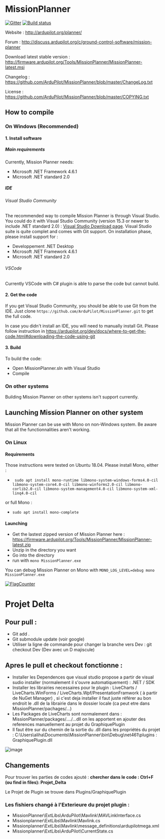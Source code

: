 # MissionPlanner

[![Gitter](https://badges.gitter.im/Join%20Chat.svg)](https://gitter.im/ArduPilot/MissionPlanner?utm_source=badge&utm_medium=badge&utm_campaign=pr-badge&utm_content=badge) [![Build status](https://ci.appveyor.com/api/projects/status/2c5tbxr2wvcguihp?svg=true)](https://ci.appveyor.com/project/meee1/missionplanner)

Website : http://ardupilot.org/planner/  

Forum : http://discuss.ardupilot.org/c/ground-control-software/mission-planner

Download latest stable version : http://firmware.ardupilot.org/Tools/MissionPlanner/MissionPlanner-latest.msi

Changelog : https://github.com/ArduPilot/MissionPlanner/blob/master/ChangeLog.txt  

License : https://github.com/ArduPilot/MissionPlanner/blob/master/COPYING.txt  


## How to compile

### On Windows (Recommended)

#### 1. Install software

##### Main requirements

Currently, Mission Planner needs:

- Microsoft .NET Framework 4.6.1
- Microsoft .NET standard 2.0

##### IDE

###### Visual Studio Community
The recommended way to compile Mission Planner is through Visual Studio. You could do it with Visual Studio Community (version 15.3 or newer to include .NET standard 2.0) : [Visual Studio Download page](https://visualstudio.microsoft.com/downloads/ "Visual Studio Download page").
Visual Studio suite is quite complet and comes with Git support. On installation phase, please install support for :
- Developpement .NET Desktop
- Microsoft .NET Framework 4.6.1
- Microsoft .NET standard 2.0

###### VSCode
Currently VSCode with C# plugin is able to parse the code but cannot build.

#### 2. Get the code

If you get Visual Studio Community, you should be able to use Git from the IDE. 
Just clone `https://github.com/ArduPilot/MissionPlanner.git` to get the full code.

In case you didn't install an IDE, you will need to manually install Git. Please follow instruction in https://ardupilot.org/dev/docs/where-to-get-the-code.html#downloading-the-code-using-git

#### 3. Build

To build the code:
- Open MissionPlanner.sln with Visual Studio
- Compile

### On other systems
Building Mission Planner on other systems isn't support currently.

## Launching Mission Planner on other system

Mission Planner can be use with Mono on non-Windows system. 
Be aware that all the functionnalities aren't working.

### On Linux

#### Requirements

Those instructions were tested on Ubuntu 18.04.
Please install Mono, either :
- ` sudo apt install mono-runtime libmono-system-windows-forms4.0-cil libmono-system-core4.0-cil libmono-winforms2.0-cil libmono-corlib2.0-cil libmono-system-management4.0-cil libmono-system-xml-linq4.0-cil`

or full Mono :
- `sudo apt install mono-complete`

#### Launching

- Get the lastest zipped version of Mission Planner here : https://firmware.ardupilot.org/Tools/MissionPlanner/MissionPlanner-latest.zip
- Unzip in the directory you want
- Go into the directory
- run with `mono MissionPlanner.exe`

You can debug Mission Planner on Mono with `MONO_LOG_LEVEL=debug mono MissionPlanner.exe`


[![FlagCounter](https://s01.flagcounter.com/count2/A4bA/bg_FFFFFF/txt_000000/border_CCCCCC/columns_8/maxflags_40/viewers_0/labels_1/pageviews_0/flags_0/percent_0/)](https://info.flagcounter.com/A4bA)


# Projet Delta
## Pour pull : 
- Git add .
- Git submodule update (voir google)
- Utiliser la ligne de commande pour changer la branche vers Dev : git checkout Dev (Dev avec un D majiscule)

## Apres le pull et checkout fonctionne :
- Installer les Dependences que visual studio propose a partir de visual sudio installer (normalement il s'ouvre automatiquement) : .NET / SDK
- Installer les librairies necessaires pour le plugin : LiveCharts / LiveCharts.WinForms / LiveCharts.Wpf/PresentationFramwork ( à partir de NuGet Manager) , si c'est deja installer il faut juste référer au bon endroit le .dll de la librairie dans le dossier locale (ca peut etre dans MissionPlanner/pachages/...)
- Les Packages de LiveCharts sont normalement dans : MissionPlanner/packages/…./…dll on les apportent en ajouter des references manuellement au projet du GraphiquePlugin
- Il faut être sur du chemin de la sortie du .dll dans les propriétés du projet : C:\Users\aliha\Documents\MissionPlanner\bin\Debug\net461\plugins    :   GraphiquePlugin.dll

![image](https://user-images.githubusercontent.com/43253813/205459700-d74f490d-425f-484b-8641-746eee4dfbe6.png)

## Changements

Pour trouver les parties de codes ajouté :  **chercher dans le code : Ctrl+F (ou find in files): Projet_Delta**

Le Projet de Plugin se trouve dans Plugins/GraphiquePlugin
### Les fishiers changé à l'Exterieure du projet plugin :
- MissionPlanner\ExtLibs\ArduPilot\Mavlink\MAVLinkInterface.cs
- Missionplanner\ExtLibs\Mavlink\Mavlink.cs
- Missionplanner\ExtLibs\Mavlink\message_definitions\ardupilotmega.xml
- Missionplanner\ExtLibs\ArduPilot\CurrentState.cs

